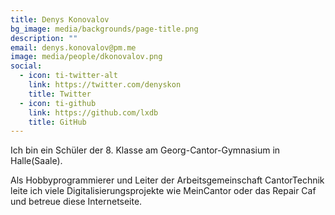 ```yaml
---
title: Denys Konovalov
bg_image: media/backgrounds/page-title.png
description: ""
email: denys.konovalov@pm.me
image: media/people/dkonovalov.png
social:
  - icon: ti-twitter-alt
    link: https://twitter.com/denyskon
    title: Twitter
  - icon: ti-github
    link: https://github.com/lxdb
    title: GitHub
---
```

Ich bin ein Schüler der 8. Klasse am Georg-Cantor-Gymnasium in Halle(Saale).

Als Hobbyprogrammierer und Leiter der Arbeitsgemeinschaft CantorTechnik leite ich viele Digitalisierungsprojekte wie MeinCantor oder das Repair Caf und betreue diese Internetseite.